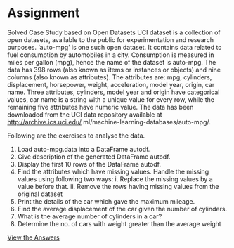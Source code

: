 # Assignment
Solved Case Study based on Open Datasets 
UCI dataset is a collection of open datasets, available to the public for experimentation and research purposes. ‘auto-mpg’ is one such open dataset. It contains data related to fuel consumption by automobiles in a city. Consumption is measured in miles per gallon (mpg), hence the name of the dataset is auto-mpg. The data has 398 rows (also known as items or instances or objects) and nine columns (also known as attributes). 
The attributes are: 
mpg, cylinders, displacement, horsepower, weight, acceleration, model year, origin, car name. 
Three attributes, cylinders, model year and origin have categorical values, car name is a string with a unique value for every row, while the remaining five attributes have numeric value. 
The data has been downloaded from the UCI data repository available at http://archive.ics.uci.edu/ ml/machine-learning-databases/auto-mpg/.

Following are the exercises to analyse the data. 
1) Load auto-mpg.data into a DataFrame autodf. 
2) Give description of the generated DataFrame autodf.
 3) Display the first 10 rows of the DataFrame autodf.
 4) Find the attributes which have missing values. Handle the missing values using following two ways: i. Replace the missing values by a value before that. ii. Remove the rows having missing values from the original dataset 
5) Print the details of the car which gave the maximum mileage.
 6) Find the average displacement of the car given the number of cylinders. 
7) What is the average number of cylinders in a car? 
8) Determine the no. of cars with weight greater than the average weight

[View the Answers](https://github.com/xavierina12/Data-Analytics/blob/main/Assignments/Python/Assignment%202/carmpg.ipynb)
